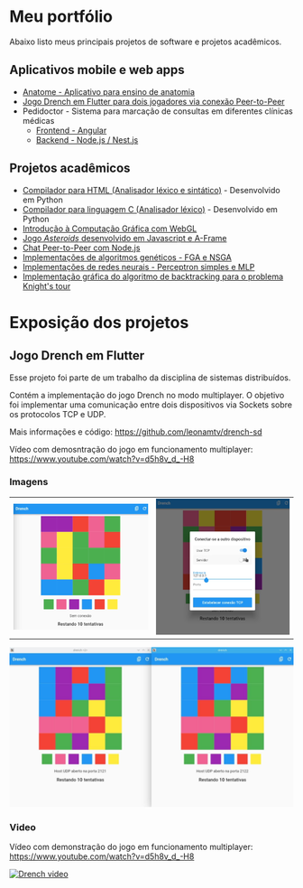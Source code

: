 # Meu portfólio

Abaixo listo meus principais projetos de software e projetos acadêmicos.


## Aplicativos mobile e web apps

- [Anatome - Aplicativo para ensino de anatomia](https://github.com/AndreNeves97/app_flutter)
- [Jogo Drench em Flutter para dois jogadores via conexão Peer-to-Peer](#jogo-drench-em-flutter)
- Pedidoctor - Sistema para marcação de consultas em diferentes clínicas médicas
  - [Frontend - Angular](https://github.com/AndreNeves97/pedidoctor-angular)
  - [Backend - Node.js / Nest.js](https://github.com/AndreNeves97/pedidoctor-nodejs)


## Projetos acadêmicos

- [Compilador para HTML (Analisador léxico e sintático)](https://github.com/AndreNeves97/html-compiler) - Desenvolvido em Python
- [Compilador para linguagem C (Analisador léxico)](https://github.com/AndreNeves97/c-lexical-compiler) - Desenvolvido em Python
- [Introdução à Computação Gráfica com WebGL](https://github.com/AndreNeves97/computer-graphics)
- [Jogo *Asteroids* desenvolvido em Javascript e A-Frame](https://github.com/leonamtv/cg-aframe)
- [Chat Peer-to-Peer com Node.js](https://github.com/AndreNeves97/node-p2p-chat)
- [Implementações de algoritmos genéticos - FGA e NSGA](https://github.com/AndreNeves97/genetic-algorithm)
- [Implementações de redes neurais - Perceptron simples e MLP](https://github.com/AndreNeves97/neural-network)
- [Implementação gráfica do algoritmo de backtracking para o problema Knight's tour](https://github.com/AndreNeves97/knights-tour-algorithm)



# Exposição dos projetos

## Jogo Drench em Flutter

Esse projeto foi parte de um trabalho da disciplina de sistemas distribuídos.

Contém a implementação do jogo Drench no modo multiplayer. O objetivo foi implementar uma comunicação entre dois dispositivos via Sockets sobre os protocolos TCP e UDP.

Mais informações e código: https://github.com/leonamtv/drench-sd

Vídeo com demosntração do jogo em funcionamento multiplayer: https://www.youtube.com/watch?v=d5h8v_d_-H8

### Imagens

<table>
    <td>
        <img src="./imgs/drench/fig1.png" alt="Drench game - Figure 1" />
    </td>
    <td>
        <img src="./imgs/drench/fig2.png" alt="Drench game - Figure 2" />
    </td>
</table>


![Drench game - Figure 3](./imgs/drench/fig3.jpg)

### Video

Vídeo com demonstração do jogo em funcionamento multiplayer: https://www.youtube.com/watch?v=d5h8v_d_-H8

[![Drench video](https://img.youtube.com/vi/d5h8v_d_-H8/hqdefault.jpg)](https://www.youtube.com/watch?v=d5h8v_d_-H8)
